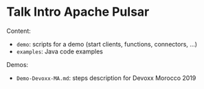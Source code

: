 # Talk Intro Apache Pulsar

Content:
* `demo`: scripts for a demo (start clients, functions, connectors, ...)
* `examples`: Java code examples

Demos:
* `Demo-Devoxx-MA.md`: steps description for Devoxx Morocco 2019 
